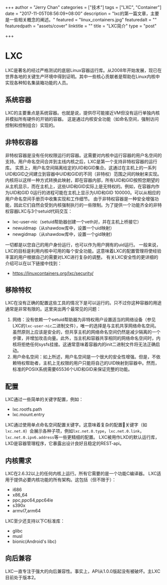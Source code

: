 +++
author = "Jerry Chan"
categories = ["技术"]
tags = ["LXC", "Container"]
date = "2017-11-05T08:56:09+08:00"
description = "lxc的第一篇文章，主要是一些相关概念的阐述。"
featured = "linux_containers.jpg"
featuredalt = ""
featuredpath = "assets/cover"
linktitle = ""
title = "LXC简介"
type = "post"

+++

LXC
===

LXC是著名的经过严格测试的底层Linux容器运行库。从2008年开始发展，现已在世界各地的关键生产环境中得到证明。其中一些核心贡献者是帮助在Linux内核中实现各种知名集装箱功能的人员。

系统容器
----

LXC的主要重点是系统容器。也就是说，提供尽可能接近VM但没有运行单独内核并模拟所有硬件的开销的容器。 这是通过内核安全功能（如命名空间，强制访问控制和控制组合）实现的。

非特权容器
-----

非特权容器是没有任何权限运行的容器。这需要对内核中运行容器的用户名空间的支持。用户命名空间合并到主线内核之后，LXC是第一个支持非特权容器的运行库。 实质上，用户名空间隔离给定的UID和GID集合。这通过在主机上的一系列UID和GID之间建立到容器中UID和GID的不同（非特权）范围之间的映射来实现。内核将以这样一种方式转换此映射，即在容器内部，所有UID和GID按照您期望的从主机显示，而在主机上，这些UID和GID实际上是无特权的。例如，在容器内作为UID和GID 0运行的进程可能在主机上显示为UID和GID 100000。可以从相应的用户命名空间手册页中收集实现和工作细节。 由于非特权容器是一种安全增强功能，因此它们自然会受到内核强制执行的一些限制。为了提供一个功能齐全的非特权容器LXC与3个setuid代码交互：

*   lxc-user-nic（setuid帮助器创建一个veth对，并在主机上桥接它）
*   newuidmap（从shawdow库中，设置一个uid映射）
*   newgidmap（从shawdow库中，设置一个gid映射）

一切都是以您自己的用户身份运行，也可以作为用户拥有的uid运行。 一般来说，LXC的目标是利用内核中可用的每个安全功能。这意味着LXC的配置管理将使经验丰富的用户根据自己的需要对LXC进行复杂的调整。 有关LXC安全性的更详细的介绍可以在以下链接中找到：

*   https://linuxcontainers.org/lxc/security/

移除特权
----

LXC在没有正确的配置这些工具的情况下是可以运行的。只不过你这种容器的用途通常是非常有限的。这里突出两个最常见的问题：

1.  网络：没有依赖一个setuid帮助器为非特权用户设置适当的网络设备（参见LXC的`lxc-user-nic`二进制文件），唯一的选择是与主机共享网络命名空间。虽然原则上应该是安全的，但共享主机的网络命名空间仍然是减少隔离的一个步骤，并增加攻击向量。此外，当主机和容器共享相同的网络命名空间时，内核将拒绝任何sysfs挂接。这通常意味着容器内的init二进制文件将无法正确启动。
2.  用户命名空间：如上所述，用户名空间是一个很大的安全性增强。但是，不依赖特权帮助者，主机上无权限的用户只能将自己的UID映射到容器中。然而，标准的POSIX系统需要65536个UID和GID来保证完整的功能。

配置
--

LXC通过一些简单的关键字配置，例如：

*   lxc.rootfs.path
*   lxc.mount.entry

LXC通过使用单点命名空间配置关键字。这意味着复杂的配置关键字（如`lxc.net.0`）会展示各种子项，例如`lxc.net.0.type`，`lxc.net.0.link`，`lxc.net.0.ipv6.address`等一些更精细的配置。 LXC被用作LXD的默认运行库，LXD是容器管理程序，它暴露出设计良好且稳定的REST-api。

内核需求
----

LXC在2.6.32以上的任何内核上运行。所有它需要的是一个功能C编译器。 LXC适用于提供必要内核功能的所有架构。这包括（但不限于）：

*   i686
*   x86_64
*   ppc,ppc64,ppc64le
*   s390x
*   armvl7,arm64

LXC至少还支持以下C标准库：

*   glibc
*   musl
*   bionic(Android's libc)

向后兼容
----

LXC一直专注于强大的向后兼容性。事实上，API从1.0.0版起没有被破坏。主LXC目前处于版本2。
